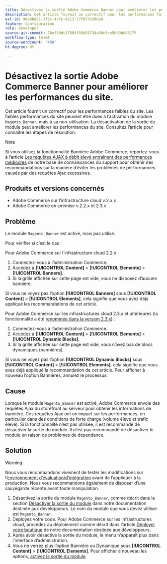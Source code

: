```yaml
---
title: Désactivez la sortie Adobe Commerce Banner pour améliorer les performances du site.
description: Cet article fournit un correctif pour les performances faibles du site. Les faibles performances du site peuvent être dues à l’activation mais à la non-utilisation du module « Magento_Banner ». La désactivation de la sortie du module peut améliorer les performances du site. Consultez l’article pour connaître les étapes de résolution.
exl-id: 90a8bd21-1f2c-4cfe-8213-17f877e20de8
feature: Configuration
role: Developer
source-git-commit: 76ef59dc37504f50d55734a90c9ce5b30bb83175
workflow-type: tm+mt
source-wordcount: '450'
ht-degree: 0%

---
```


# Désactivez la sortie Adobe Commerce Banner pour améliorer les performances du site.

Cet article fournit un correctif pour les performances faibles du site. Les faibles performances du site peuvent être dues à l’activation du module `Magento_Banner`, mais à sa non-utilisation. La désactivation de la sortie du module peut améliorer les performances du site. Consultez l’article pour connaître les étapes de résolution.

>[!NOTE]
>
>Si vous utilisez la fonctionnalité Bannière Adobe Commerce, reportez-vous à l’article [Les requêtes AJAX à débit élevé entraînent des performances médiocres](/help/troubleshooting/miscellaneous/high-throughput-ajax-requests-cause-poor-performance.md) de notre base de connaissances du support pour obtenir des recommandations sur la manière d’éviter les problèmes de performances causés par des requêtes Ajax excessives.

## Produits et versions concernés

* Adobe Commerce sur l’infrastructure cloud v.2.x.x
* Adobe Commerce on-premise v.2.2.x et 2.3.x

## Problème

Le module `Magento_Banner` est activé, mais pas utilisé.

Pour vérifier si c’est le cas :

Pour Adobe Commerce sur l’infrastructure cloud 2.2.x :

1. Connectez-vous à l’administration Commerce.
1. Accédez à **[!UICONTROL Content]** > **[!UICONTROL Elements]** > **[!UICONTROL Banners]**.
1. Si la grille affichée sur cette page est vide, vous ne disposez d’aucune bannière.

Si vous ne voyez pas l’option **[!UICONTROL Banners]** sous **[!UICONTROL Content]** > **[!UICONTROL Elements]**, cela signifie que vous avez déjà appliqué les recommandations de cet article.

Pour Adobe Commerce sur les infrastructures cloud 2.3.x et ultérieures (la fonctionnalité a été [renommée dans la version 2.3.x](https://commerce-docs.github.io/devdocs-archive/2.3/guides/v2.3/release-notes/ReleaseNotes2.3.0Commerce.html#banner-now-dynamic-block)) :

1. Connectez-vous à l’administration Commerce.
1. Accédez à **[!UICONTROL Content]** > **[!UICONTROL Elements]** > **[!UICONTROL Dynamic Blocks]**.
1. Si la grille affichée sur cette page est vide, vous n’avez pas de blocs dynamiques (bannières).

Si vous ne voyez pas l’option **[!UICONTROL Dynamic Blocks]** sous **[!UICONTROL Content]** > **[!UICONTROL Elements]**, cela signifie que vous avez déjà appliqué la recommandation de cet article. Pour afficher à nouveau l’option Bannières, annulez le processus.

## Cause

Lorsque le module `Magento_Banner` est activé, Adobe Commerce envoie des requêtes Ajax du storefront au serveur pour obtenir les informations de bannière. Ces requêtes Ajax ont un impact sur les performances, en particulier dans des conditions de forte charge (volume élevé et trafic élevé). Si la fonctionnalité n’est pas utilisée, il est recommandé de désactiver la sortie du module. Il n’est pas recommandé de désactiver le module en raison de problèmes de dépendance.

## Solution

>[!WARNING]
>
>Nous vous recommandons vivement de tester les modifications sur l’[environnement d’évaluation/d’intégration](/help/announcements/adobe-commerce-announcements/integration-environment-enhancement-request-pro-and-starter.md) avant de l’appliquer à la production. Nous vous recommandons également de disposer d’une sauvegarde récente avant toute manipulation.

1. Désactivez la sortie du module `Magento_Banner`, comme décrit dans la section [Désactiver la sortie du module](https://experienceleague.adobe.com/fr/docs/commerce-operations/configuration-guide/files/disable-module-output) dans notre documentation destinée aux développeurs. Le nom du module que vous devez utiliser est `Magento_Banner`.
1. Déployez votre code. Pour Adobe Commerce sur les infrastructures cloud, procédez au déploiement comme décrit dans l’article [Déployer votre boutique](https://experienceleague.adobe.com/fr/docs/commerce-cloud-service/user-guide/develop/deploy/staging-production) de notre documentation destinée aux développeurs.
1. Après avoir désactivé la sortie du module, le menu n’apparaît plus dans l’interface d’administration.
1. Vous ne verrez plus l’option Bannière ou Dynamique sous **[!UICONTROL Content]** > **[!UICONTROL Elements]**. Pour afficher à nouveau les options, [activez la sortie du module](https://experienceleague.adobe.com/fr/docs/commerce-operations/configuration-guide/files/disable-module-output?lang=en#disable-module-output-in-a-simple-deployment).

